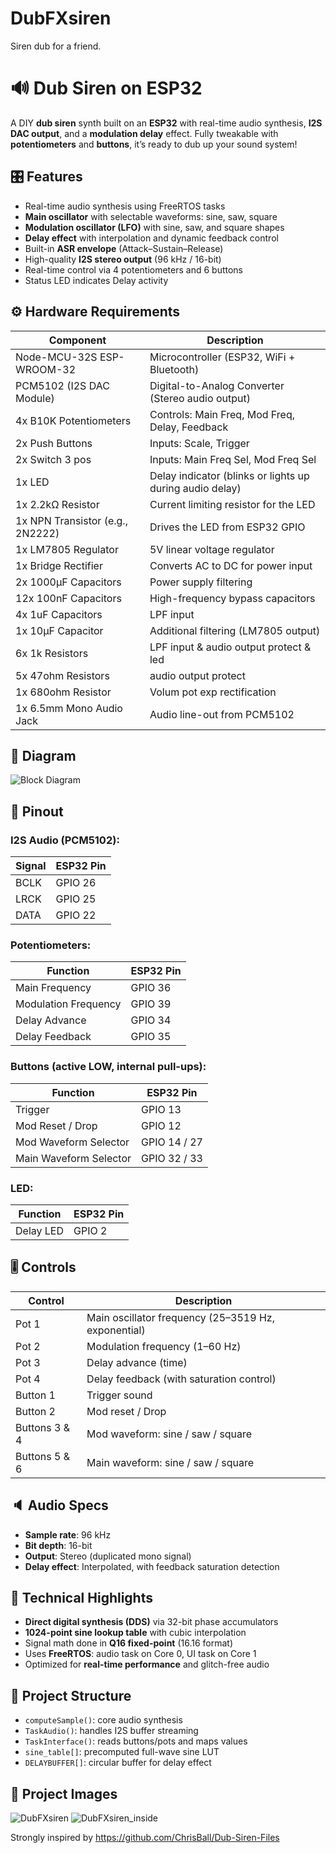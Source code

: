 # DubFXsiren
Siren dub for a friend.

# 🔊 Dub Siren on ESP32

A DIY **dub siren** synth built on an **ESP32** with real-time audio synthesis, **I2S DAC output**, and a **modulation delay** effect. Fully tweakable with **potentiometers** and **buttons**, it’s ready to dub up your sound system!

## 🎛️ Features

- Real-time audio synthesis using FreeRTOS tasks
- **Main oscillator** with selectable waveforms: sine, saw, square
- **Modulation oscillator (LFO)** with sine, saw, and square shapes
- **Delay effect** with interpolation and dynamic feedback control
- Built-in **ASR envelope** (Attack–Sustain–Release)
- High-quality **I2S stereo output** (96 kHz / 16-bit)
- Real-time control via 4 potentiometers and 6 buttons
- Status LED indicates Delay activity

## ⚙️ Hardware Requirements
| Component                        | Description                                                        |
|----------------------------------|--------------------------------------------------------------------|
| Node-MCU-32S ESP-WROOM-32        | Microcontroller (ESP32, WiFi + Bluetooth)                          |
| PCM5102 (I2S DAC Module)         | Digital-to-Analog Converter (Stereo audio output)                  |
| 4x  B10K Potentiometers           | Controls: Main Freq, Mod Freq, Delay, Feedback                     |
| 2x  Push Buttons                  | Inputs: Scale, Trigger                                             |
| 2x  Switch 3 pos                  | Inputs: Main Freq Sel, Mod Freq Sel                                |
| 1x  LED                           | Delay indicator (blinks or lights up during audio delay)           |
| 1x  2.2kΩ Resistor                | Current limiting resistor for the LED                              |
| 1x  NPN Transistor (e.g., 2N2222) | Drives the LED from ESP32 GPIO                                     |
| 1x  LM7805 Regulator              | 5V linear voltage regulator                                        |
| 1x  Bridge Rectifier              | Converts AC to DC for power input                                  |
| 2x  1000µF Capacitors             | Power supply filtering                                             |
| 12x 100nF Capacitors              | High-frequency bypass capacitors                                   |
| 4x  1uF Capacitors                | LPF input                                                          |
| 1x  10µF Capacitor                | Additional filtering (LM7805 output)                               |
| 6x  1k Resistors                  | LPF input & audio output protect & led                             |
| 5x  47ohm Resistors               | audio output protect                                               |
| 1x  680ohm Resistor               | Volum pot exp rectification                                        |
| 1x  6.5mm Mono Audio Jack         | Audio line-out from PCM5102                                        |



## 🔌 Diagram

![Block Diagram](Diagram.png)

## 🔌 Pinout

### I2S Audio (PCM5102):

| Signal | ESP32 Pin |
|--------|-----------|
| BCLK   | GPIO 26   |
| LRCK   | GPIO 25   |
| DATA   | GPIO 22   |

### Potentiometers:

| Function               | ESP32 Pin |
|------------------------|-----------|
| Main Frequency         | GPIO 36   |
| Modulation Frequency   | GPIO 39   |
| Delay Advance          | GPIO 34   |
| Delay Feedback         | GPIO 35   |

### Buttons (active LOW, internal pull-ups):

| Function                   | ESP32 Pin |
|----------------------------|-----------|
| Trigger                    | GPIO 13   |
| Mod Reset / Drop           | GPIO 12   |
| Mod Waveform Selector      | GPIO 14 / 27 |
| Main Waveform Selector     | GPIO 32 / 33 |

### LED:

| Function    | ESP32 Pin |
|-------------|-----------|
| Delay LED   | GPIO 2    |

## 🎚️ Controls

| Control        | Description                                       |
|----------------|---------------------------------------------------|
| Pot 1          | Main oscillator frequency (25–3519 Hz, exponential) |
| Pot 2          | Modulation frequency (1–60 Hz)                    |
| Pot 3          | Delay advance (time)                              |
| Pot 4          | Delay feedback (with saturation control)          |
| Button 1       | Trigger sound                                     |
| Button 2       | Mod reset / Drop                                  |
| Buttons 3 & 4  | Mod waveform: sine / saw / square                 |
| Buttons 5 & 6  | Main waveform: sine / saw / square                |

## 🔈 Audio Specs

- **Sample rate**: 96 kHz
- **Bit depth**: 16-bit
- **Output**: Stereo (duplicated mono signal)
- **Delay effect**: Interpolated, with feedback saturation detection

## 🧠 Technical Highlights

- **Direct digital synthesis (DDS)** via 32-bit phase accumulators
- **1024-point sine lookup table** with cubic interpolation
- Signal math done in **Q16 fixed-point** (16.16 format)
- Uses **FreeRTOS**: audio task on Core 0, UI task on Core 1
- Optimized for **real-time performance** and glitch-free audio

## 📂 Project Structure

- `computeSample()`: core audio synthesis
- `TaskAudio()`: handles I2S buffer streaming
- `TaskInterface()`: reads buttons/pots and maps values
- `sine_table[]`: precomputed full-wave sine LUT
- `DELAYBUFFER[]`: circular buffer for delay effect

## 📂 Project Images

![DubFXsiren](DubFXsiren.jpg)
![DubFXsiren_inside](DubFXsiren_inside.jpg)

Strongly inspired by https://github.com/ChrisBall/Dub-Siren-Files
